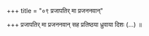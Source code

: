 +++
title = "०९ प्रजापतिर् मा प्रजननवान्"

+++
प्रजापतिर् मा प्रजननवान् सह प्रतिष्ठया ध्रुवाया दिशः (…) ॥